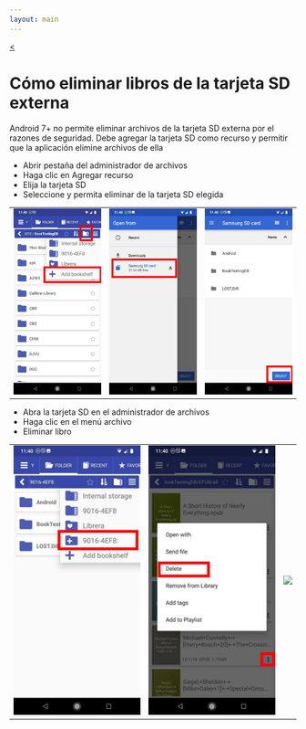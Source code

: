 ```yaml
---
layout: main
---
```

[<](/wiki/faq/es)

# Cómo eliminar libros de la tarjeta SD externa

Android 7+ no permite eliminar archivos de la tarjeta SD externa por el
razones de seguridad.
Debe agregar la tarjeta SD como recurso y permitir que la aplicación elimine archivos de ella

* Abrir pestaña del administrador de archivos
* Haga clic en Agregar recurso
* Elija la tarjeta SD
* Seleccione y permita eliminar de la tarjeta SD elegida

||||
|-|-|-|
|![](1.jpg)|![](2.jpg)|![](3.jpg)|

* Abra la tarjeta SD en el administrador de archivos
* Haga clic en el menú archivo
* Eliminar libro

||||
|-|-|-|
|![](4.jpg)|![](5.jpg)|![](6.jpg)|

